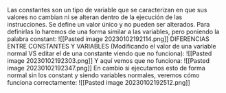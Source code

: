 Las constantes son un tipo de variable que se caracterizan en que sus valores no cambian ni se alteran dentro de la ejecución de las instrucciones. Se define un valor único y no pueden ser alterados. Para definirlas lo haremos de una forma similar a las variables, pero poniendo la palabra constant:
![[Pasted image 20230102192114.png]]
DIFERENCIAS ENTRE CONSTANTES Y VARIABLES (Modificando el valor de una variable normal VS editar el de una constante viendo que no funciona):
![[Pasted image 20230102192303.png]]
Y aquí vemos que no funciona:
![[Pasted image 20230102192347.png]]
En cambio si ejecutamos esto de forma normal sin los constant y siendo variables normales, veremos cómo funciona correctamente:
![[Pasted image 20230102192512.png]]
